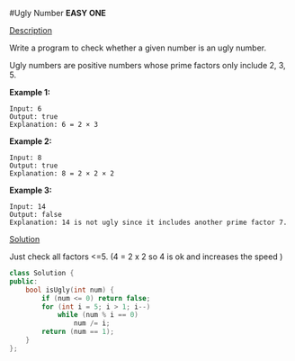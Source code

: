 #Ugly Number
**EASY ONE**

[Description](https://leetcode.com/problems/ugly-number/description/)

Write a program to check whether a given number is an ugly number.

Ugly numbers are positive numbers whose prime factors only include 2, 3, 5.

**Example 1:**
```
Input: 6
Output: true
Explanation: 6 = 2 × 3
```
**Example 2:**
```
Input: 8
Output: true
Explanation: 8 = 2 × 2 × 2
```
**Example 3:**
```
Input: 14
Output: false 
Explanation: 14 is not ugly since it includes another prime factor 7.
```

[Solution](https://leetcode.com/problems/ugly-number/discuss/69214/2-4-lines-every-language)

Just check all factors <=5. (4 = 2 x 2 so 4 is ok and increases the speed )

```c++
class Solution {
public:
    bool isUgly(int num) {
        if (num <= 0) return false;
        for (int i = 5; i > 1; i--)
            while (num % i == 0)
                num /= i;
        return (num == 1);
    }
};
```
